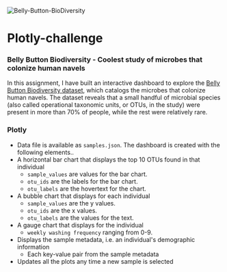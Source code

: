 ![Belly-Button-BioDiversity](https://pbs.twimg.com/media/B-iLI1BCUAA_5m6.jpg:large)
# Plotly-challenge
### Belly Button Biodiversity - Coolest study of microbes that colonize human navels
In this assignment, I have built an interactive dashboard to explore the [Belly Button Biodiversity dataset](http://robdunnlab.com/projects/belly-button-biodiversity/), which catalogs the microbes that colonize human navels. The dataset reveals that a small handful of microbial species (also called operational taxonomic units, or OTUs, in the study) were present in more than 70% of people, while the rest were relatively rare.
### Plotly
* Data file is available as `samples.json`. The dashboard is created with the following elements..
* A horizontal bar chart that displays the top 10 OTUs found in that individual 
  * `sample_values` are values for the bar chart.
  * `otu_ids` are the labels for the bar chart.
  * `otu_labels` are the hovertext for the chart.
* A bubble chart that displays for each individual 
  * `sample_values` are the y values.
  * `otu_ids` are the x values.
  * `otu_labels` are the values for the text.
* A gauge chart that displays for the individual 
  * `weekly washing frequency` ranging from 0-9.
* Displays the sample metadata, i.e. an individual's demographic information 
  * Each key-value pair from the sample metadata
* Updates all the plots any time a new sample is selected 

